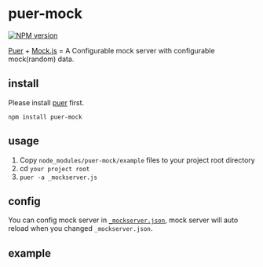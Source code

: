 # puer-mock

[![NPM version][npm-image]][npm-url]

[npm-image]: https://img.shields.io/npm/v/puer-mock.svg?style=flat-square
[npm-url]: https://npmjs.org/package/puer-mock

[Puer](https://github.com/leeluolee/puer) + [Mock.js](https://github.com/nuysoft/Mock) = A Configurable mock server with configurable mock(random) data.

## install

Please install [puer](https://github.com/leeluolee/puer) first.

```
npm install puer-mock
```

## usage

1. Copy `node_modules/puer-mock/example` files to your project root directory
2. cd `your project root`
3. `puer -a _mockserver.js`

## config

You can config mock server in [`_mockserver.json`](https://github.com/ufologist/puer-mock/blob/master/example/_mockserver.json), mock server will auto reload when you changed `_mockserver.json`.

## example

